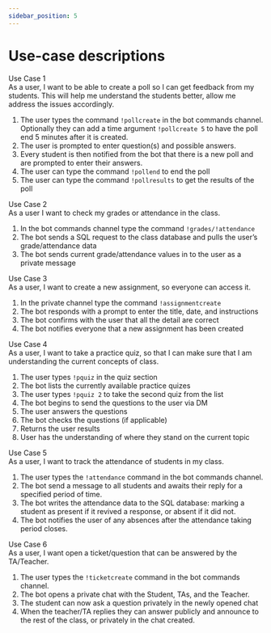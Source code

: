 ```yaml
---
sidebar_position: 5
---
```


# Use-case descriptions
Use Case 1<br />
As a user, I want to be able to create a poll so I can get feedback from my students. This will help me understand the students better, allow me address the issues accordingly. 
1. The user types the command `!pollcreate` in the bot commands channel. Optionally they can add a time argument `!pollcreate 5` to have the poll end 5 minutes after it is created.
2. The user is prompted to enter question(s) and possible answers.
3. Every student is then notified from the bot that there is a new poll and are prompted to enter their answers. 
4. The user can type the command `!pollend` to end the poll
5. The user can type the command `!pollresults` to get the results of the poll<br/>

Use Case 2<br />
As a user I want to check my grades or attendance in the class. 
1. In the bot commands channel type the command `!grades/!attendance`
2. The bot sends a SQL request to the class database and pulls the user’s grade/attendance data
3. The bot sends current grade/attendance values in to the user as a private message<br/>

Use Case 3<br />
As a user, I want to create a new assignment, so everyone can access it.
1. In the private channel type the command `!assignmentcreate`
2. The bot responds with a prompt to enter the title, date, and instructions
3. The bot confirms with the user that all the detail are correct 
4. The bot notifies everyone that a new assignment has been created<br/>

Use Case 4<br />
As a user, I want to take a practice quiz, so that I can make sure that I am understanding the current concepts of class.
1. The user types `!pquiz` in the quiz section
2. The bot lists the currently available practice quizes
4. The user types `!pquiz 2` to take the second quiz from the list
5. The bot begins to send the questions to the user via DM
6. The user answers the questions
7. The bot checks the questions (if applicable) 
8. Returns the user results
9. User has the understanding of where they stand on the current topic<br/>

Use Case 5<br />
As a user, I want to track the attendance of students in my class.
1. The user types the `!attendance` command in the bot commands channel.
2. The bot send a message to all students and awaits their reply for a specified period of time.
3. The bot writes the attendance data to the SQL database: marking a student as present if it revived a response, or absent if it did not.
4. The bot notifies the user of any absences after the attendance taking period closes.<br/>

Use Case 6<br />
As a user, I want open a ticket/question that can be answered by the TA/Teacher.
1. The user types the `!ticketcreate` command in the bot commands channel.
2. The bot opens a private chat with the Student, TAs, and the Teacher.
3. The student can now ask a question privately in the newly opened chat
4. When the teacher/TA replies they can answer publicly and announce to the rest of the class, or privately in the chat created.<br/>
